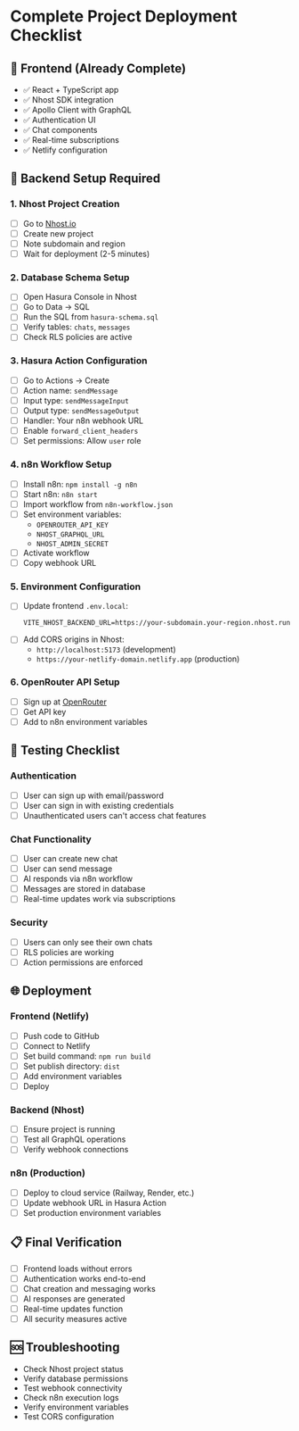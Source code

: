# Complete Project Deployment Checklist

## 🚀 Frontend (Already Complete)
- ✅ React + TypeScript app
- ✅ Nhost SDK integration
- ✅ Apollo Client with GraphQL
- ✅ Authentication UI
- ✅ Chat components
- ✅ Real-time subscriptions
- ✅ Netlify configuration

## 🔧 Backend Setup Required

### 1. Nhost Project Creation
- [ ] Go to [Nhost.io](https://nhost.io)
- [ ] Create new project
- [ ] Note subdomain and region
- [ ] Wait for deployment (2-5 minutes)

### 2. Database Schema Setup
- [ ] Open Hasura Console in Nhost
- [ ] Go to Data → SQL
- [ ] Run the SQL from `hasura-schema.sql`
- [ ] Verify tables: `chats`, `messages`
- [ ] Check RLS policies are active

### 3. Hasura Action Configuration
- [ ] Go to Actions → Create
- [ ] Action name: `sendMessage`
- [ ] Input type: `sendMessageInput`
- [ ] Output type: `sendMessageOutput`
- [ ] Handler: Your n8n webhook URL
- [ ] Enable `forward_client_headers`
- [ ] Set permissions: Allow `user` role

### 4. n8n Workflow Setup
- [ ] Install n8n: `npm install -g n8n`
- [ ] Start n8n: `n8n start`
- [ ] Import workflow from `n8n-workflow.json`
- [ ] Set environment variables:
  - `OPENROUTER_API_KEY`
  - `NHOST_GRAPHQL_URL`
  - `NHOST_ADMIN_SECRET`
- [ ] Activate workflow
- [ ] Copy webhook URL

### 5. Environment Configuration
- [ ] Update frontend `.env.local`:
  ```
  VITE_NHOST_BACKEND_URL=https://your-subdomain.your-region.nhost.run
  ```
- [ ] Add CORS origins in Nhost:
  - `http://localhost:5173` (development)
  - `https://your-netlify-domain.netlify.app` (production)

### 6. OpenRouter API Setup
- [ ] Sign up at [OpenRouter](https://openrouter.ai/)
- [ ] Get API key
- [ ] Add to n8n environment variables

## 🧪 Testing Checklist

### Authentication
- [ ] User can sign up with email/password
- [ ] User can sign in with existing credentials
- [ ] Unauthenticated users can't access chat features

### Chat Functionality
- [ ] User can create new chat
- [ ] User can send message
- [ ] AI responds via n8n workflow
- [ ] Messages are stored in database
- [ ] Real-time updates work via subscriptions

### Security
- [ ] Users can only see their own chats
- [ ] RLS policies are working
- [ ] Action permissions are enforced

## 🌐 Deployment

### Frontend (Netlify)
- [ ] Push code to GitHub
- [ ] Connect to Netlify
- [ ] Set build command: `npm run build`
- [ ] Set publish directory: `dist`
- [ ] Add environment variables
- [ ] Deploy

### Backend (Nhost)
- [ ] Ensure project is running
- [ ] Test all GraphQL operations
- [ ] Verify webhook connections

### n8n (Production)
- [ ] Deploy to cloud service (Railway, Render, etc.)
- [ ] Update webhook URL in Hasura Action
- [ ] Set production environment variables

## 📋 Final Verification
- [ ] Frontend loads without errors
- [ ] Authentication works end-to-end
- [ ] Chat creation and messaging works
- [ ] AI responses are generated
- [ ] Real-time updates function
- [ ] All security measures active

## 🆘 Troubleshooting
- Check Nhost project status
- Verify database permissions
- Test webhook connectivity
- Check n8n execution logs
- Verify environment variables
- Test CORS configuration 